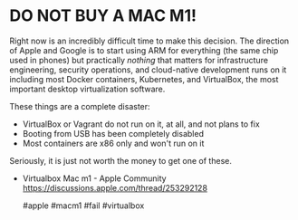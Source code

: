 # DO NOT BUY A MAC M1!

Right now is an incredibly difficult time to make this decision. The
direction of Apple and Google is to start using ARM for everything (the
same chip used in phones) but practically *nothing* that matters for
infrastructure engineering, security operations, and cloud-native
development runs on it including most Docker containers, Kubernetes, and
VirtualBox, the most important desktop virtualization software. 

These things are a complete disaster:

* VirtualBox or Vagrant do not run on it, at all, and not plans to fix
* Booting from USB has been completely disabled 
* Most containers are x86 only and won't run on it

Seriously, it is just not worth the money to get one of these.

* Virtualbox Mac m1 - Apple Community  
  <https://discussions.apple.com/thread/253292128>

    #apple #macm1 #fail #virtualbox
